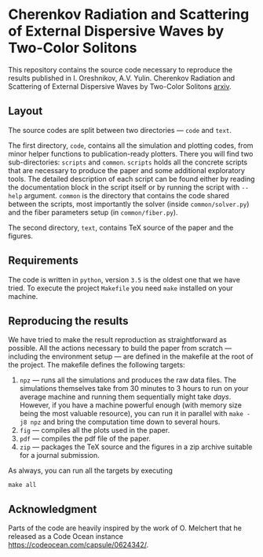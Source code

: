 # Cherenkov Radiation and Scattering of External Dispersive Waves by Two-Color Solitons

This repository contains the source code necessary to reproduce the results published in I. Oreshnikov, A.V. Yulin. Cherenkov Radiation and Scattering of External Dispersive Waves by Two-Color Solitons [arxiv](https://arxiv.org/).

## Layout

The source codes are split between two directories — `code` and `text`.

The first directory, `code`, contains all the simulation and plotting codes, from minor helper functions to publication-ready plotters. There you will find two sub-directories: `scripts` and `common`. `scripts` holds all the concrete scripts that are necessary to produce the paper and some additional exploratory tools. The detailed description of each script can be found either by reading the documentation block in the script itself or by running the script with `--help` argument. `common` is the directory that contains the code shared between the scripts, most importantly the solver (inside `common/solver.py`) and the fiber parameters setup (in `common/fiber.py`).

The second directory, `text`, contains TeX source of the paper and the figures.

## Requirements

The code is written in `python`, version `3.5` is the oldest one that we have tried. To execute the project `Makefile` you need `make` installed on your machine.

## Reproducing the results

We have tried to make the result reproduction as straightforward as possible. All the actions necessary to build the paper from scratch — including the environment setup — are defined in the makefile at the root of the project. The makefile defines the following targets:

1. `npz` — runs all the simulations and produces the raw data files. The simulations themselves take from 30 minutes to 3 hours to run on your average machine and running them sequentially might take _days_. However, if you have a machine powerful enough (with memory size being the most valuable resource), you can run it in parallel with `make -j8 npz` and bring the computation time down to several hours.
2. `fig` — compiles all the plots used in the paper.
3. `pdf` — compiles the pdf file of the paper.
4. `zip` — packages the TeX source and the figures in a zip archive suitable for a journal submission.

As always, you can run all the targets by executing

    make all

## Acknowledgment

Parts of the code are heavily inspired by the work of O. Melchert that he released as a Code Ocean instance https://codeocean.com/capsule/0624342/.
